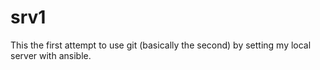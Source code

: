 # srv1

This the first attempt to use git (basically the second) by setting my local server with ansible.
